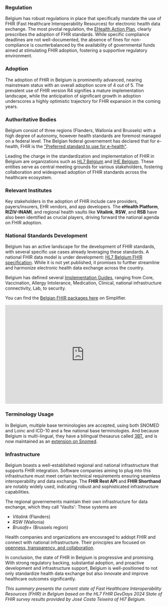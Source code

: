 ### Regulation

Belgium has robust regulations in place that specifically mandate the use of FHIR (Fast Healthcare Interoperability Resources) for electronic health data exchange. The most pivotal regulation, the [EHealth Action Plan](https://www.ehealth.fgov.be/), clearly prescribes the adoption of FHIR standards. While specific compliance deadlines are not well-documented, the absence of fines for non-compliance is counterbalanced by the availability of governmental funds aimed at stimulating FHIR adoption, fostering a supportive regulatory environment.

### Adoption

The adoption of FHIR in Belgium is prominently advanced, nearing mainstream status with an overall adoption score of 4 out of 5. The prevalent use of FHIR version R4 signifies a mature implementation landscape, while the anticipation of significant growth in adoption underscores a highly optimistic trajectory for FHIR expansion in the coming years.

### Authoritative Bodies

Belgium consist of three regions (Flanders, Wallonia and Brussels) with a high degree of autonomy, however health standards are foremost managed on a federal level. The Belgian federal governement has declared that for e-health, FHIR is the ["Preferred standard to use for e-health"](https://ehealth.fgov.be/standards/fhir/about-fhir.html).

Leading the charge in the standardization and implementation of FHIR in Belgium are organizations such as [HL7 Belgium](https://www.hl7belgium.org/) and [IHE Belgium](https://ihe-europe.net/affiliates/belgium). These entities serve as central meeting grounds for various stakeholders, fostering collaboration and widespread adoption of FHIR standards across the healthcare ecosystem.

### Relevant Institutes

Key stakeholders in the adoption of FHIR include care providers, payers/insurers, EHR vendors, and app developers. The **eHealth Platform**, **RIZIV-INAMI**, and regional health vaults like **Vitalink**, **RSW**, and **RSB** have also been identified as crucial players, driving forward the national agenda on FHIR adoption.

### National Standards Development

Belgium has an active landscape for the development of FHIR standards, with several specific use cases already leveraging these standards. A national FHIR data model is under development: [HL7 Belgium FHIR specification](https://hl7-be.github.io/). While it is not yet published, it promises to further streamline and harmonize electronic health data exchange across the country.

Belgium has defined several [Implementation Guides](https://ehealth.fgov.be/standards/fhir/), ranging from Core, Vaccination, Allergy Intolerance, Medication, Clinical, national infrastructure connectivity, Lab, to security.

You can find the [Belgian FHIR packages here](https://simplifier.net/search?packages=&nationality=BE) on Simplifier.

<iframe width="100%" height="315" src="https://www.youtube.com/embed/videoseries?si=yhIclMohSuJSETIM&amp;list=PLAPVWVA2xKFikhIam-UmyCeebABWqyVZV" title="YouTube video player" frameborder="0" allow="accelerometer; autoplay; clipboard-write; encrypted-media; gyroscope; picture-in-picture; web-share" referrerpolicy="strict-origin-when-cross-origin" allowfullscreen></iframe>

### Terminology Usage

In Belgium, multiple base terminologies are accepted, using both SNOMED and Loinc and ICD-10 and a few national base terminologies. And because Belgium is multi-lingual, they have a bilingual thesaurus called [3BT](https://www.health.belgium.be/nl/terminologiecentrum-terminologiestelsels-de-3bt-bilingual-biclassified-belgian-thesaurus), and is now maintained as an [extension on Snomed](https://browser.ihtsdotools.org/?perspective=full&conceptId1=404684003&edition=MAIN/2024-06-01&release=&languages=en,nl,fr).

### Infrastructure

Belgium boasts a well-established regional and national infrastructure that supports FHIR integration. Software companies aiming to plug into this infrastructure must meet certain technical requirements ensuring seamless interoperability and data exchange. The **FHIR Rest API** and **FHIR Shorthand** are notably widely used, indicating robust and sophisticated infrastructure capabilities.

The regional governements maintain their own infrastructure for data exchange, which they call 'Vaults':
These systems are 
- *Vitalink* (Flanders)
- *RSW* (Wallonia)
- *Brusafe+* (Brussels region)

Health companies and organizations are encouraged to addopt FHIR and connect with national infrastructure. Their principles are focused on [openness, transparency, and collaboration]( https://ehealth.fgov.be/standards/fhir/documents/20230921_FHIR_Governance_process_v2.pdf).

In conclusion, the state of FHIR in Belgium is progressive and promising. With strong regulatory backing, substantial adoption, and proactive development and infrastructure support, Belgium is well-positioned to not only standardize health data exchange but also innovate and improve healthcare outcomes significantly.

*This summary presents the current state of Fast Healthcare Interoperability Resources (FHIR) in Belgium based on the HL7 FHIR DevDays 2024 State of FHIR survey results provided by José Costa Teixeira of Hl7 Belgium.*
